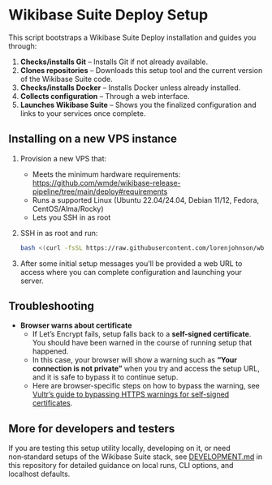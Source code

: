 # Wikibase Suite Deploy Setup

This script bootstraps a Wikibase Suite Deploy installation and guides you through:

1. **Checks/installs Git** – Installs Git if not already available.  
2. **Clones repositories** – Downloads this setup tool and the current version of the Wikibase Suite code.
3. **Checks/installs Docker** – Installs Docker unless already installed.  
4. **Collects configuration** – Through a web interface.  
5. **Launches Wikibase Suite** – Shows you the finalized configuration and links to your services once complete.

## Installing on a new VPS instance

1. Provision a new VPS that:
   - Meets the minimum hardware requirements: https://github.com/wmde/wikibase-release-pipeline/tree/main/deploy#requirements  
   - Runs a supported Linux (Ubuntu 22.04/24.04, Debian 11/12, Fedora, CentOS/Alma/Rocky)  
   - Lets you SSH in as root  

2. SSH in as root and run:

   ```bash
   bash <(curl -fsSL https://raw.githubusercontent.com/lorenjohnson/wbs-deploy-setup/refs/heads/main/start.sh)
   ```

3. After some initial setup messages you'll be provided a web URL to access where you can complete configuration and launching your server.

## Troubleshooting

- **Browser warns about certificate**  
  - If Let’s Encrypt fails, setup falls back to a **self-signed certificate**. You should have been warned in the course of running setup that happened.
  - In this case, your browser will show a warning such as **“Your connection is not private”** when you try and access the setup URL, and it is safe to bypass it to continue setup. 
  - Here are browser-specific steps on how to bypass the warning, see [Vultr’s guide to bypassing HTTPS warnings for self-signed certificates](https://docs.vultr.com/how-to-bypass-the-https-warning-for-self-signed-ssl-tls-certificates).

## More for developers and testers

If you are testing this setup utility locally, developing on it, or need non‑standard setups of the Wikibase Suite stack, see [DEVELOPMENT.md](DEVELOPMENT.md) in this repository for detailed guidance on local runs, CLI options, and localhost defaults.

